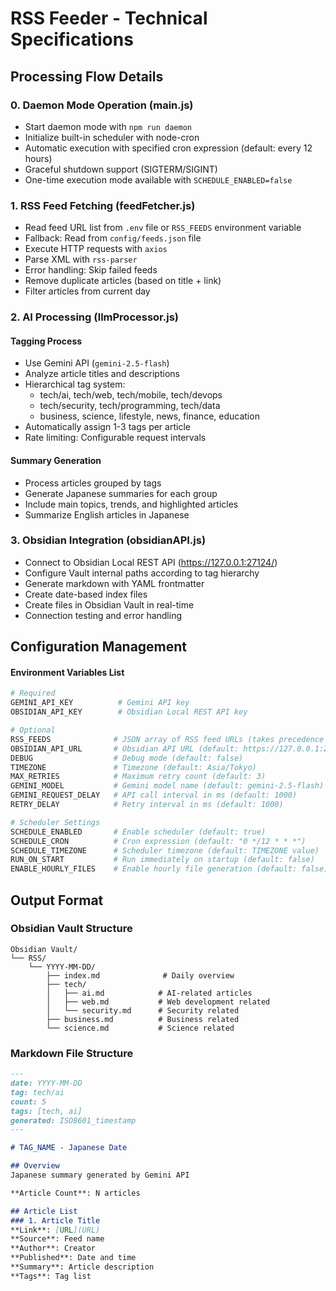 # RSS Feeder - Technical Specifications


## Processing Flow Details

### 0. Daemon Mode Operation (main.js)
- Start daemon mode with `npm run daemon`
- Initialize built-in scheduler with node-cron
- Automatic execution with specified cron expression (default: every 12 hours)
- Graceful shutdown support (SIGTERM/SIGINT)
- One-time execution mode available with `SCHEDULE_ENABLED=false`

### 1. RSS Feed Fetching (feedFetcher.js)
- Read feed URL list from `.env` file or `RSS_FEEDS` environment variable
- Fallback: Read from `config/feeds.json` file
- Execute HTTP requests with `axios`
- Parse XML with `rss-parser`
- Error handling: Skip failed feeds
- Remove duplicate articles (based on title + link)
- Filter articles from current day

### 2. AI Processing (llmProcessor.js)
#### Tagging Process
- Use Gemini API (`gemini-2.5-flash`)
- Analyze article titles and descriptions
- Hierarchical tag system:
  - tech/ai, tech/web, tech/mobile, tech/devops
  - tech/security, tech/programming, tech/data
  - business, science, lifestyle, news, finance, education
- Automatically assign 1-3 tags per article
- Rate limiting: Configurable request intervals

#### Summary Generation
- Process articles grouped by tags
- Generate Japanese summaries for each group
- Include main topics, trends, and highlighted articles
- Summarize English articles in Japanese

### 3. Obsidian Integration (obsidianAPI.js)
- Connect to Obsidian Local REST API (https://127.0.0.1:27124/)
- Configure Vault internal paths according to tag hierarchy
- Generate markdown with YAML frontmatter
- Create date-based index files
- Create files in Obsidian Vault in real-time
- Connection testing and error handling

## Configuration Management

#### Environment Variables List
```bash
# Required
GEMINI_API_KEY          # Gemini API key
OBSIDIAN_API_KEY        # Obsidian Local REST API key

# Optional
RSS_FEEDS              # JSON array of RSS feed URLs (takes precedence over feeds.json)
OBSIDIAN_API_URL       # Obsidian API URL (default: https://127.0.0.1:27124/)
DEBUG                  # Debug mode (default: false)
TIMEZONE               # Timezone (default: Asia/Tokyo)
MAX_RETRIES            # Maximum retry count (default: 3)
GEMINI_MODEL           # Gemini model name (default: gemini-2.5-flash)
GEMINI_REQUEST_DELAY   # API call interval in ms (default: 1000)
RETRY_DELAY            # Retry interval in ms (default: 1000)

# Scheduler Settings
SCHEDULE_ENABLED       # Enable scheduler (default: true)
SCHEDULE_CRON          # Cron expression (default: "0 */12 * * *")
SCHEDULE_TIMEZONE      # Scheduler timezone (default: TIMEZONE value)
RUN_ON_START           # Run immediately on startup (default: false)
ENABLE_HOURLY_FILES    # Enable hourly file generation (default: false)
```


## Output Format

### Obsidian Vault Structure
```
Obsidian Vault/
└── RSS/
    └── YYYY-MM-DD/
        ├── index.md              # Daily overview
        ├── tech/
        │   ├── ai.md            # AI-related articles
        │   ├── web.md           # Web development related
        │   └── security.md      # Security related
        ├── business.md          # Business related
        └── science.md           # Science related
```

### Markdown File Structure
```markdown
---
date: YYYY-MM-DD
tag: tech/ai
count: 5
tags: [tech, ai]
generated: ISO8601_timestamp
---

# TAG_NAME - Japanese Date

## Overview
Japanese summary generated by Gemini API

**Article Count**: N articles

## Article List
### 1. Article Title
**Link**: [URL](URL)
**Source**: Feed name
**Author**: Creator
**Published**: Date and time
**Summary**: Article description
**Tags**: Tag list
```